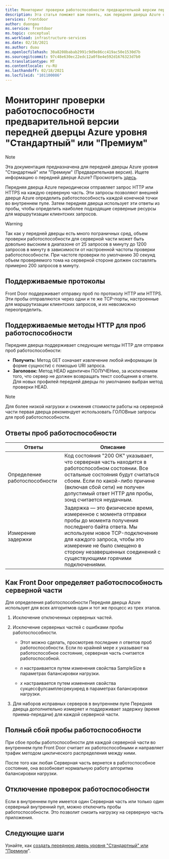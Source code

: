 ```yaml
---
title: Мониторинг проверки работоспособности предварительной версии передней дверцы Azure уровня "Стандартный" или "Премиум"
description: Эта статья поможет вам понять, как передняя дверца Azure отслеживает работоспособность серверной части.
services: frontdoor
author: duongau
ms.service: frontdoor
ms.topic: conceptual
ms.workload: infrastructure-services
ms.date: 02/18/2021
ms.author: duau
ms.openlocfilehash: 30a8208babab2991c9d9e86cc419ac50e1530d7b
ms.sourcegitcommit: 97c48e630ec22edc12a0f8e4e592d1676323d7b0
ms.translationtype: MT
ms.contentlocale: ru-RU
ms.lasthandoff: 02/18/2021
ms.locfileid: "101100086"
---
```

# <a name="azure-front-door-standardpremium-preview-health-probe-monitoring"></a>Мониторинг проверки работоспособности предварительной версии передней дверцы Azure уровня "Стандартный" или "Премиум"

> [!Note]
> Эта документация предназначена для передней дверцы Azure уровня "Стандартный" или "Премиум" (Предварительная версия). Ищете информацию о передней дверце Azure? Просмотреть [здесь](../front-door-overview.md).

Передняя дверца Azure периодически отправляет запрос HTTP или HTTPS на каждую серверную часть. Эти запросы позволяют внешней дверце Azure определить работоспособность каждой конечной точки во внутреннем пуле. Затем передняя дверца использует эти ответы из пробы, чтобы определить наиболее подходящие серверные ресурсы для маршрутизации клиентских запросов. 

> [!WARNING]
> Так как у передней дверцы есть много пограничных сред, объем проверки работоспособности для серверной части может быть довольно высоким в диапазоне от 25 запросов в минуту до 1200 запросов в минуту в зависимости от настроенной частоты проверки работоспособности. При частоте проверки по умолчанию 30 секунд объем проверяемого тома на серверной стороне должен составлять примерно 200 запросов в минуту.

## <a name="supported-protocols"></a>Поддерживаемые протоколы

Front Door поддерживает отправку проб по протоколу HTTP или HTTPS. Эти пробы отправляются через одни и те же TCP-порты, настроенные для маршрутизации клиентских запросов, и их невозможно переопределить.

## <a name="supported-http-methods-for-health-probes"></a>Поддерживаемые методы HTTP для проб работоспособности

Передняя дверца поддерживает следующие методы HTTP для отправки проб работоспособности:

* **Получить:** Метод GET означает извлечение любой информации (в форме сущности) с помощью URI запроса.
* **Заголовок:** Метод HEAD идентичен ПОЛУЧЕНию, за исключением того, что сервер не должен возвращать текст сообщения в ответе. Для новых профилей передней дверцы по умолчанию выбран метод проверки HEAD.

> [!NOTE]
> Для более низкой нагрузки и снижения стоимости работы на серверной части первая дверца рекомендует использовать ГОЛОВные запросы для проб работоспособности.

## <a name="health-probe-responses"></a>Ответы проб работоспособности

| Ответы  | Описание | 
| ------------- | ------------- |
| Определение работоспособности  |  Код состояния "200 ОК" указывает, что серверная часть находится в работоспособном состоянии. Все остальные состояния будут считаться сбоем. Если по какой-либо причине (включая сбой сети) не получен допустимый ответ HTTP для пробы, зонд считается неудачным.|
| Измерение задержки  | Задержка — это физическое время, измеренное с момента отправки пробы до момента получения последнего байта ответа. Мы используем новое TCP-подключение для каждого запроса, чтобы это измерение не было смещено в сторону незавершенных соединений с существующими горячими подключениями.  |

## <a name="how-front-door-determines-backend-health"></a>Как Front Door определяет работоспособность серверной части

Для определения работоспособности Передняя дверца Azure использует для всех алгоритмов один и тот же процесс из трех этапов.

1. Исключение отключенных серверных частей.

1. Исключение серверных частей с ошибками пробы работоспособности.

    * Этот можно сделать, просмотрев последние _n_ ответов проб работоспособности. Если по крайней мере _x_ указывают на работоспособное состояние, серверная часть считается работоспособной.

    * _n_ настраивается путем изменения свойства SampleSize в параметрах балансировки нагрузки.

    * _x_ настраивается путем изменения свойства сукцессфулсамплесрекуиред в параметрах балансировки нагрузки.

1. Для наборов исправных серверов в внутреннем пуле Передняя дверца дополнительно измеряет и поддерживает задержку (время приема-передачи) для каждой серверной части.


## <a name="complete-health-probe-failure"></a>Полный сбой пробы работоспособности

При сбое пробы работоспособности для каждой серверной части во внутреннем пуле Front Door считает их работоспособными и направляет трафик методом циклического распределения между ними.

После того как любая Серверная часть вернется в работоспособное состояние, она возобновит нормальную работу алгоритма балансировки нагрузки.

## <a name="disabling-health-probes"></a>Отключение проверок работоспособности

Если в внутреннем пуле имеется один Серверная часть или только один серверный внутренний пул, можно отключить пробы работоспособности. Это позволит снизить нагрузку на серверную часть приложения.

## <a name="next-steps"></a>Следующие шаги

Узнайте, как [создать переднюю дверь уровня "Стандартный" или "Премиум](create-front-door-portal.md)".
